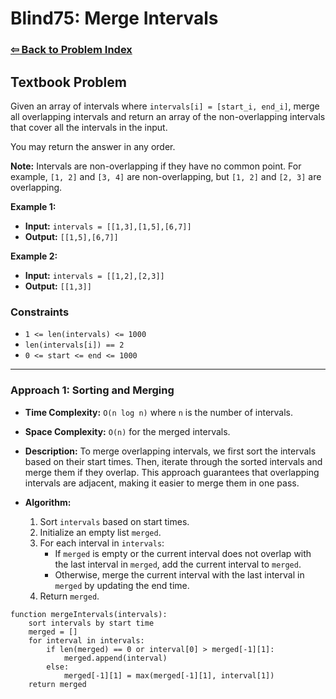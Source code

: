 # Blind75: Merge Intervals

### [⇦ Back to Problem Index](../../index.md)

## Textbook Problem

Given an array of intervals where `intervals[i] = [start_i, end_i]`, merge all overlapping intervals and return an array of the non-overlapping intervals that cover all the intervals in the input.

You may return the answer in any order.

**Note:** Intervals are non-overlapping if they have no common point. For example, `[1, 2]` and `[3, 4]` are non-overlapping, but `[1, 2]` and `[2, 3]` are overlapping.

**Example 1:**

-   **Input:** `intervals = [[1,3],[1,5],[6,7]]`
-   **Output:** `[[1,5],[6,7]]`

**Example 2:**

-   **Input:** `intervals = [[1,2],[2,3]]`
-   **Output:** `[[1,3]]`

### Constraints

-   `1 <= len(intervals) <= 1000`
-   `len(intervals[i]) == 2`
-   `0 <= start <= end <= 1000`

---

### Approach 1: Sorting and Merging

-   **Time Complexity:** `O(n log n)` where `n` is the number of intervals.
-   **Space Complexity:** `O(n)` for the merged intervals.
-   **Description:** To merge overlapping intervals, we first sort the intervals based on their start times. Then, iterate through the sorted intervals and merge them if they overlap. This approach guarantees that overlapping intervals are adjacent, making it easier to merge them in one pass.
-   **Algorithm:**

    1. Sort `intervals` based on start times.
    2. Initialize an empty list `merged`.
    3. For each interval in `intervals`:
        - If `merged` is empty or the current interval does not overlap with the last interval in `merged`, add the current interval to `merged`.
        - Otherwise, merge the current interval with the last interval in `merged` by updating the end time.
    4. Return `merged`.

```pseudo
function mergeIntervals(intervals):
	sort intervals by start time
	merged = []
	for interval in intervals:
		if len(merged) == 0 or interval[0] > merged[-1][1]:
			merged.append(interval)
		else:
			merged[-1][1] = max(merged[-1][1], interval[1])
	return merged
```
